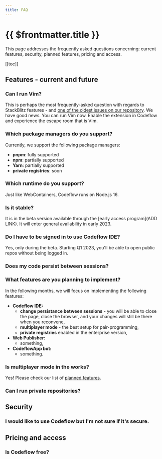 ```yaml
---
title: FAQ
---
```


# {{ $frontmatter.title }}

This page addresses the frequently asked questions concerning: current features, security, planned features, pricing and access.

[[toc]]

## Features - current and future

### Can I run Vim?

This is perhaps the most frequently-asked question with regards to StackBlitz features - and [one of the oldest issues on our repository](https://github.com/stackblitz/core/issues/3). We have good news. You can run Vim now. Enable the extension in Codeflow and experience the escape room that is Vim.

### Which package managers do you support?

Currently, we support the following package managers:
- **pnpm**: fully supported
- **npm**: partially supported
- **Yarn**: partially supported
- **private registries**: soon

### Which runtime do you support?

Just like WebContainers, Codeflow runs on Node.js 16.

### Is it stable?
It is in the beta version available through the [early access program](ADD LINK). It will enter general availability in early 2023.

### Do I have to be signed in to use Codeflow IDE? 

Yes, only during the beta. Starting Q1 2023, you'll be able to open public repos without being logged in.

### Does my code persist between sessions?

<!--@include: ./parts/persistance.md-->

### What features are you planning to implement?

In the following months, we will focus on implementing the following features:
- **Codeflow IDE:**
    - **change persistance between sessions** - you will be able to close the page, close the browser, and your changes will still be there when you reconvene,
    - **multiplayer mode** - the best setup for pair-programming,
    - **private registries** enabled in the enterprise version,
- **Web Publisher:**
    - something,
- **CodeflowApp bot:**
    - something.

### Is multiplayer mode in the works?
Yes! Please check our list of [planned features](#what-features-are-you-planning-to-implement).

### Can I run private repositories?
<!-- TODO -->

## Security 

### I would like to use Codeflow but I'm not sure if it's secure.


## Pricing and access

### Is Codeflow free?